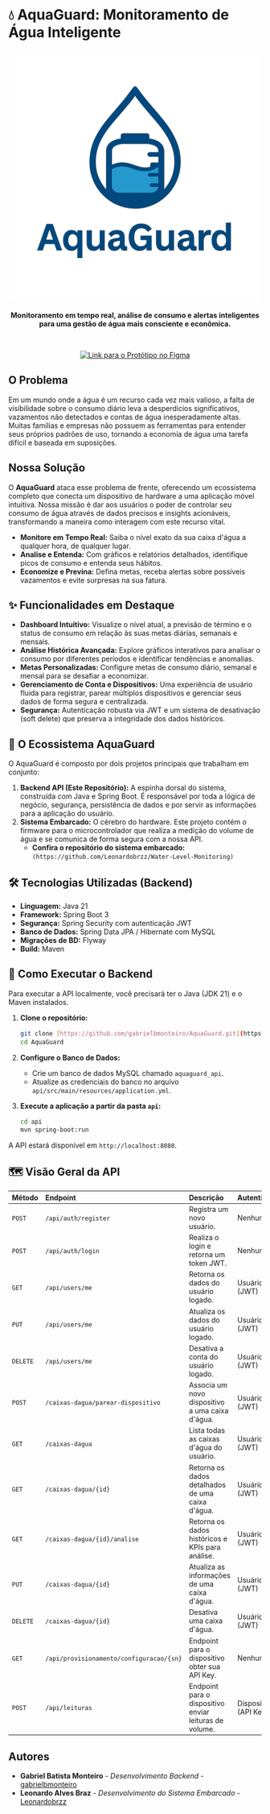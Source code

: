 # 💧 AquaGuard: Monitoramento de Água Inteligente

<p align="center">
  <img src="https://github.com/gabrielbmonteiro/AquaGuard/blob/main/assests/aquaguard-logo.png" alt="AquaGuard Logo" width="500"/>
</p>

<p align="center">
  <strong>Monitoramento em tempo real, análise de consumo e alertas inteligentes para uma gestão de água mais consciente e econômica.</strong>
</p>

<p align="center">&nbsp;</p> <p align="center">
  <a href="https://www.figma.com/design/E1DOlAAqGxfsNUSdUMuM6L/Prot%C3%B3tipo---AquaGuard?node-id=0-1&p=f&t=808FO5iqxMpMaPWB-0">
    <img src="https://img.shields.io/badge/Acessar%20Protótipo-Figma-%23F24E1E?style=for-the-badge&logo=figma&logoColor=white" alt="Link para o Protótipo no Figma"/>
  </a>
</p>

## O Problema

Em um mundo onde a água é um recurso cada vez mais valioso, a falta de visibilidade sobre o consumo diário leva a desperdícios significativos, vazamentos não detectados e contas de água inesperadamente altas. Muitas famílias e empresas não possuem as ferramentas para entender seus próprios padrões de uso, tornando a economia de água uma tarefa difícil e baseada em suposições.

## Nossa Solução

O **AquaGuard** ataca esse problema de frente, oferecendo um ecossistema completo que conecta um dispositivo de hardware a uma aplicação móvel intuitiva. Nossa missão é dar aos usuários o poder de controlar seu consumo de água através de dados precisos e insights acionáveis, transformando a maneira como interagem com este recurso vital.

- **Monitore em Tempo Real:** Saiba o nível exato da sua caixa d'água a qualquer hora, de qualquer lugar.
- **Analise e Entenda:** Com gráficos e relatórios detalhados, identifique picos de consumo e entenda seus hábitos.
- **Economize e Previna:** Defina metas, receba alertas sobre possíveis vazamentos e evite surpresas na sua fatura.

## ✨ Funcionalidades em Destaque

- **Dashboard Intuitivo:** Visualize o nível atual, a previsão de término e o status de consumo em relação às suas metas diárias, semanais e mensais.
- **Análise Histórica Avançada:** Explore gráficos interativos para analisar o consumo por diferentes períodos e identificar tendências e anomalias.
- **Metas Personalizadas:** Configure metas de consumo diário, semanal e mensal para se desafiar a economizar.
- **Gerenciamento de Conta e Dispositivos:** Uma experiência de usuário fluida para registrar, parear múltiplos dispositivos e gerenciar seus dados de forma segura e centralizada.
- **Segurança:** Autenticação robusta via JWT e um sistema de desativação (soft delete) que preserva a integridade dos dados históricos.

## 🔧 O Ecossistema AquaGuard

O AquaGuard é composto por dois projetos principais que trabalham em conjunto:

1.  **Backend API (Este Repositório):** A espinha dorsal do sistema, construída com Java e Spring Boot. É responsável por toda a lógica de negócio, segurança, persistência de dados e por servir as informações para a aplicação do usuário.
2.  **Sistema Embarcado:** O cérebro do hardware. Este projeto contém o firmware para o microcontrolador que realiza a medição do volume de água e se comunica de forma segura com a nossa API.
    - **Confira o repositório do sistema embarcado:** `(https://github.com/Leonardobrzz/Water-Level-Monitoring)`

## 🛠️ Tecnologias Utilizadas (Backend)

- **Linguagem:** Java 21
- **Framework:** Spring Boot 3
- **Segurança:** Spring Security com autenticação JWT
- **Banco de Dados:** Spring Data JPA / Hibernate com MySQL
- **Migrações de BD:** Flyway
- **Build:** Maven

## 🚀 Como Executar o Backend

Para executar a API localmente, você precisará ter o Java (JDK 21) e o Maven instalados.

1.  **Clone o repositório:**
    ```bash
    git clone [https://github.com/gabrielbmonteiro/AquaGuard.git](https://github.com/gabrielbmonteiro/AquaGuard.git)
    cd AquaGuard
    ```

2.  **Configure o Banco de Dados:**
    - Crie um banco de dados MySQL chamado `aquaguard_api`.
    - Atualize as credenciais do banco no arquivo `api/src/main/resources/application.yml`.

3.  **Execute a aplicação a partir da pasta `api`:**
    ```bash
    cd api
    mvn spring-boot:run
    ```

A API estará disponível em `http://localhost:8080`.

## 🗺️ Visão Geral da API

| Método | Endpoint | Descrição | Autenticação |
| :--- | :--- | :--- | :--- |
| `POST` | `/api/auth/register` | Registra um novo usuário. | Nenhuma |
| `POST` | `/api/auth/login` | Realiza o login e retorna um token JWT. | Nenhuma |
| `GET` | `/api/users/me` | Retorna os dados do usuário logado. | Usuário (JWT) |
| `PUT` | `/api/users/me` | Atualiza os dados do usuário logado. | Usuário (JWT) |
| `DELETE` | `/api/users/me` | Desativa a conta do usuário logado. | Usuário (JWT) |
| `POST` | `/caixas-dagua/parear-dispositivo` | Associa um novo dispositivo a uma caixa d'água. | Usuário (JWT) |
| `GET` | `/caixas-dagua` | Lista todas as caixas d'água do usuário. | Usuário (JWT) |
| `GET` | `/caixas-dagua/{id}` | Retorna os dados detalhados de uma caixa d'água. | Usuário (JWT)
| `GET` | `/caixas-dagua/{id}/analise` | Retorna os dados históricos e KPIs para análise. | Usuário (JWT) |
| `PUT` | `/caixas-dagua/{id}` | Atualiza as informações de uma caixa d'água. | Usuário (JWT) |
| `DELETE` | `/caixas-dagua/{id}` | Desativa uma caixa d'água. | Usuário (JWT) |
| `GET` | `/api/provisionamento/configuracao/{sn}` | Endpoint para o dispositivo obter sua API Key. | Nenhuma |
| `POST` | `/api/leituras` | Endpoint para o dispositivo enviar leituras de volume. | Dispositivo (API Key) |

## Autores

- **Gabriel Batista Monteiro** - *Desenvolvimento Backend* - [gabrielbmonteiro](https://github.com/gabrielbmonteiro)
- **Leonardo Alves Braz** - *Desenvolvimento do Sistema Embarcado* - [Leonardobrzz](https://github.com/Leonardobrzz)
